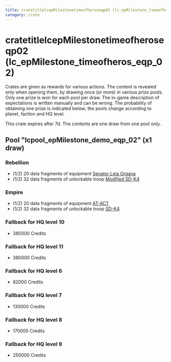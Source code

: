 ```yaml
---
title: cratetitlelcepMilestonetimeofheroseqp02 (lc_epMilestone_timeofheros_eqp_02)
category: crate
---
```


# cratetitlelcepMilestonetimeofheroseqp02 (lc_epMilestone_timeofheros_eqp_02)

Crates are given as rewards for various actions. The content is revealed only when opening them, by drawing once (or more) in various prize pools. Only one prize is won for each pool per draw. The in-game description of expectations is written manually and can be wrong. The probability of obtaining one prize is indicated below; the pools change according to planet, faction and HQ level.

This crate expires after 7d. The contents are one draw from one pool only.

## Pool "lcpool_epMilestone_demo_eqp_02" (x1 draw)

### Rebellion

  * (1/2) 20 data fragments of equipment [Senator Leia Organa](eqpRebelDiplomat)
  * (1/2) 32 data fragments of unlockable troop [Modified SD-K4](HeroRebelSpiderDroid)

### Empire

  * (1/2) 20 data fragments of equipment [AT-ACT](eqpEmpireCargoGreatDane)
  * (1/2) 32 data fragments of unlockable troop [SD-K4](HeroEmpireSpiderDroid)

### Fallback for HQ level 10

  * 380000 Credits

### Fallback for HQ level 11

  * 380000 Credits

### Fallback for HQ level 6

  * 82000 Credits

### Fallback for HQ level 7

  * 130000 Credits

### Fallback for HQ level 8

  * 170000 Credits

### Fallback for HQ level 9

  * 250000 Credits